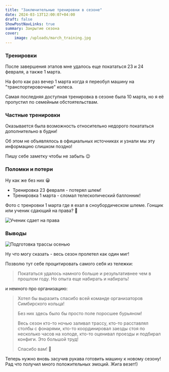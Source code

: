 ```yaml
---
title: "Заключительные тренировки в сезоне"
date: 2024-03-13T12:00:07+04:00
draft: false
ShowPostNavLinks: true
summary: Закрытие сезона
cover:
    image: /uploads/march_training.jpg
---
```


### Тренировки

После завершения этапов мне удалось еще покататься 23 и 24 февраля, а также 1 марта.

На фото как раз вечер 1 марта когда я переобул машину на "транспортировочные" колеса.

Самая последняя доступная тренировка в сезоне была 10 марта, но я её пропустил по семейным обстоятельствам.

### Частные тренировки

Оказывается была возможность относительно недорого покататься дополнительно в будни! 

Об этом не объявлялось в официальных источниках и узнали мы эту информацию слишком поздно!

Пишу себе заметку чтобы не забыть 😉

### Поломки и потери

Ну как же без них 😀

- Тренировка 23 февраля - потерял шлем!
- Тренировка 1 марта - сломал телескопический баллонник!

Фото с тренровки 1 марта где я ехал в сноубордическом шлеме. Гонщик или ученик сдающий на права? 🤔

![Ученик сдает на права](/uploads/march_training_3.jpg)

### Выводы

![Подготовка трассы осенью](/uploads/march_training_2.jpg)

Ну что могу сказать - весь сезон пролетел как один миг!

Позволю тут себе процитировать самого себя из тележки:

> Покататься удалось намного больше и результативнее чем в прошлом году. Но опыта еще набирать и набирать!

и немного про организацию:

> Хотел бы выразить спасибо всей команде организаторов Симбирского кольца!
>
> Без них здесь было бы просто поле поросшее бурьяном!
>
> Весь сезон кто-то ночью заливал трассу, кто-то расставлял столбы с фонарями, кто-то координировал заезды стоя по несколько часов на холоде, кто-то оценивал проезды и подбирал конфиги. Это большой труд!
>
> Спасибо вам! 🙂


Теперь нужно вновь засучив рукава готовить машину к новому сезону! Рад что получил много положительных эмоций. Жига везет!)
